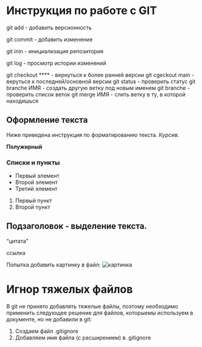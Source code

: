 # Инструкция по работе с GIT 
git add - добавить версионность

git commit - добавить изменение

git inin - инициализация репозитория

git log - просмотр истории изменений

git checkout **** - вернуться к более ранней версии
git cgeckout main - веруться к последней/основной версии
git status - проверить статус
git branche ИМЯ - создать другую ветку под новым именем
git branche - проверить список веток
git merge ИМЯ - слить ветку в ту, в которой находишься



## Оформление текста
Ниже приведена инструкция по форматированию текста.
*Курсив.*

**Полужирный**

### Списки и пункты
* Первый элемент
* Второй элемент
* Третий элемент

1. Первый пункт
2. Второй пункт 

## Подзаголовок - выделение текста.

<q>цитата

<a>ссылка


Попытка добавить картинку в файл:
![картинка](1.jpg)

# Игнор тяжелых файлов
В git не принято добавлять тяжелые файлы, поэтому необходимо применить следующее решение для файлов, которыемы используем в документе, но не добавили в git:

1. Создаем файл .gitignore
2. Добавляем имя файла (с расширением) в .gitignore